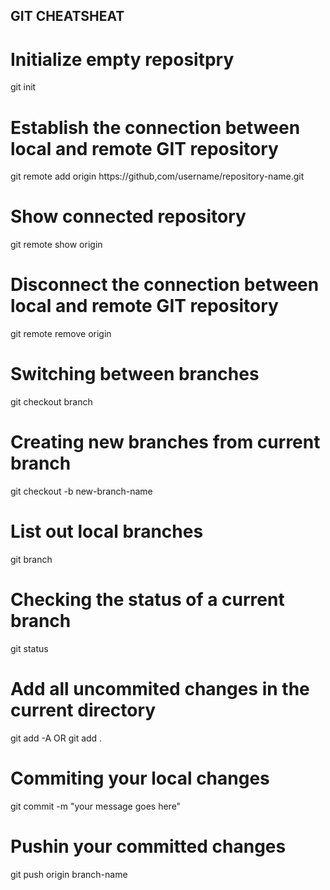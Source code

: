 ## GIT CHEATSHEAT

# Initialize empty repositpry
git init

# Establish the connection between local and remote GIT repository
git remote add origin https://github,com/username/repository-name.git

# Show connected repository
git remote show origin

# Disconnect the connection between local and remote GIT repository
git remote remove origin

# Switching between branches
git checkout branch

# Creating new branches from current branch
git checkout -b new-branch-name

# List out local branches
git branch

# Checking the status of a current branch
git status

# Add all uncommited changes in the current directory
git add -A OR git add .

# Commiting your local changes
git commit -m "your message goes here"

# Pushin your committed changes
git push origin branch-name
